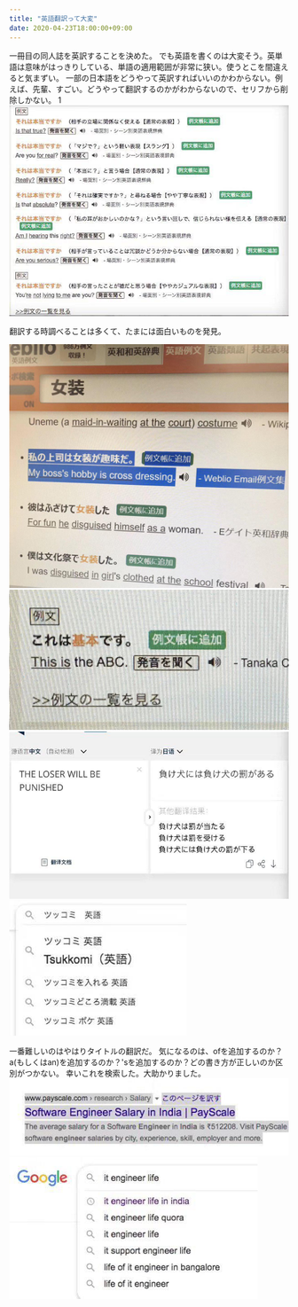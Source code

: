 ```yaml
---
title: "英語翻訳って大変"
date: 2020-04-23T18:00:00+09:00
---
```


一冊目の同人誌を英訳することを決めた。
でも英語を書くのは大変そう。英単語は意味がはっきりしている、単語の適用範囲が非常に狭い。使うとこを間違えると気まずい。
一部の日本語をどうやって英訳すればいいのかわからない。例えば、先輩、すごい。どうやって翻訳するのかがわからないので、セリフから削除しかない。
1
![p1](/img/20200423/1.jpg)

翻訳する時調べることは多くて、たまには面白いものを発見。

![p1](/img/20200423/photo_2020-08-08_15-42-37.jpg)
![p1](/img/20200423/photo_2020-08-08_15-42-40.jpg)
![p1](/img/20200423/photo_2020-08-08_15-42-48.jpg)
![p1](/img/20200423/photo_2020-08-08_15-42-51.jpg)


一番難しいのはやはりタイトルの翻訳だ。
気になるのは、ofを追加するのか？a(もしくはan)を追加するのか？'sを追加するのか？どの書き方が正しいのか区別がつかない。
幸いこれを検索した。大助かりました。
![p1](/img/20200423/2.jpg)
![p1](/img/20200423/3.jpg)